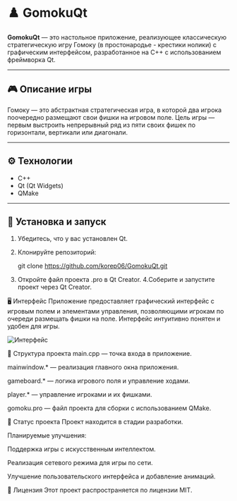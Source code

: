 # ♟️ GomokuQt

**GomokuQt** — это настольное приложение, реализующее классическую стратегическую игру Гомоку (в простонародье - крестики нолики) с графическим интерфейсом, разработанное на C++ с использованием фреймворка Qt.

---

## 🎮 Описание игры

Гомоку — это абстрактная стратегическая игра, в которой два игрока поочередно размещают свои фишки на игровом поле. Цель игры — первым выстроить непрерывный ряд из пяти своих фишек по горизонтали, вертикали или диагонали.

---

## ⚙️ Технологии

- C++
- Qt (Qt Widgets)
- QMake

---

## 🚀 Установка и запуск

1. Убедитесь, что у вас установлен Qt.
2. Клонируйте репозиторий:
   
      git clone https://github.com/korep06/GomokuQt.git
4. Откройте файл проекта .pro в Qt Creator.
4.Соберите и запустите проект через Qt Creator.

🖥️ Интерфейс
Приложение предоставляет графический интерфейс с игровым полем и элементами управления, позволяющими игрокам по очереди размещать фишки на поле. Интерфейс интуитивно понятен и удобен для игры.

![Интерфейс]([https://github.com/korep06/GomokuQt/blob/main/assets/gomoku-ezgif.com-crop.gif](https://github.com/korep06/GomokuQt/blob/main/assets/ezgif.com-crop.gif))

📂 Структура проекта
main.cpp — точка входа в приложение.

mainwindow.* — реализация главного окна приложения.

gameboard.* — логика игрового поля и управление ходами.

player.* — управление игроками и их фишками.

gomoku.pro — файл проекта для сборки с использованием QMake.

📌 Статус проекта
Проект находится в стадии разработки.

Планируемые улучшения:

Поддержка игры с искусственным интеллектом.

Реализация сетевого режима для игры по сети.

Улучшение пользовательского интерфейса и добавление анимаций.

📄 Лицензия
Этот проект распространяется по лицензии MIT.

